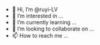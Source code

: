 - 👋 Hi, I’m @ruyi-LV
- 👀 I’m interested in ...
- 🌱 I’m currently learning ...
- 💞️ I’m looking to collaborate on ...
- 📫 How to reach me ...

<!---
ruyi-LV/ruyi-LV is a ✨ special ✨ repository because its `README.md` (this file) appears on your GitHub profile.
You can click the Preview link to take a look at your changes.
--->
